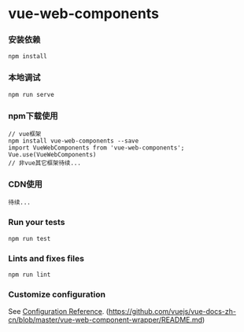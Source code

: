 # vue-web-components

### 安装依赖
```
npm install
```

### 本地调试
```
npm run serve
```

### npm下载使用
```
// vue框架
npm install vue-web-components --save
import VueWebComponents from 'vue-web-components';
Vue.use(VueWebComponents)
// 非vue其它框架待续...
```

### CDN使用
```
待续...
```


### Run your tests
```
npm run test
```

### Lints and fixes files
```
npm run lint
```

### Customize configuration
See [Configuration Reference](https://cli.vuejs.org/config/).
(https://github.com/vuejs/vue-docs-zh-cn/blob/master/vue-web-component-wrapper/README.md)
